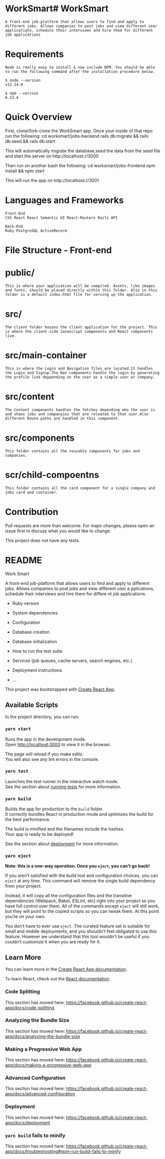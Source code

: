 # WorkSmart# WorkSmart

    A front-end job-platform that allows users to find and apply to different jobs. Allows companies to post jobs and view different user applications, schedule their interviews and hire them for different job applications

# Requirements 

    Node is really easy to install & now include NPM. You should be able to run the following command after the installation procedure below.

    $ node --version
    v12.14.0

    $ npm --version
    6.13.4

# Quick Overview

First, clone/fork-clone the WorkSmart app. Once your inside of that repo run the following:
            cd worksmart/jobs-backend
            rails db:migrate && rails db:seed && rails db:start

This will automatically migrate the database,seed the data from the seed file and 
start the server on http://localhost://3000

Then run on another bash the following:
            cd worksmart/jobs-frontend
            npm install && npm start
        
This will run the app on http://localhost://3001

# Languages and Frameworks 
    Front-End
    CSS React React Semantic UI React-Routers Rails API

    Back-End
    Ruby PostgreSQL ActiveRecord   

# File Structure - Front-end

# public/
    This is where your application will be compiled. Assets, like images and fonts, should be placed directly within this folder. Also in this folder is a default index.html file for serving up the application.

# src/
    The client folder houses the client application for the project. This is where the client-side Javascript components and React components live.

# src/main-container 
    This is where the Login and Navigation files are located.It handles the Login and Signup.The Nav components handle the login by generating the profile link deppending on the user as a simple user or company.

# src/content 
    The Content components handles the fetches depending who the user is and shows jobs and companyies that are releated to that user.Also different Route paths are handled in this component.

# src/components 
    This folder contains all the reusable components for jobs and companies.

# scr/child-compoentns
    This folder contains all the card component for a single company and jobs card and container.


# Contribution

Pull requests are more than welcome. For major changes, please open an issue first to discuss what you would like to change.

This project does not have any tests.



# README

Work Smart 

A front-end job-platform that allows users to find and apply to different jobs. Allows companies to post jobs and view different user a pplications, schedule their interviews and hire them for differe nt job applications.

* Ruby version

* System dependencies




* Configuration

* Database creation

* Database initialization

* How to run the test suite

* Services (job queues, cache servers, search engines, etc.)

* Deployment instructions

* ...



This project was bootstrapped with [Create React App](https://github.com/facebook/create-react-app).

## Available Scripts

In the project directory, you can run:

### `yarn start`

Runs the app in the development mode.<br />
Open [http://localhost:3000](http://localhost:3000) to view it in the browser.

The page will reload if you make edits.<br />
You will also see any lint errors in the console.

### `yarn test`

Launches the test runner in the interactive watch mode.<br />
See the section about [running tests](https://facebook.github.io/create-react-app/docs/running-tests) for more information.

### `yarn build`

Builds the app for production to the `build` folder.<br />
It correctly bundles React in production mode and optimizes the build for the best performance.

The build is minified and the filenames include the hashes.<br />
Your app is ready to be deployed!

See the section about [deployment](https://facebook.github.io/create-react-app/docs/deployment) for more information.

### `yarn eject`

**Note: this is a one-way operation. Once you `eject`, you can’t go back!**

If you aren’t satisfied with the build tool and configuration choices, you can `eject` at any time. This command will remove the single build dependency from your project.

Instead, it will copy all the configuration files and the transitive dependencies (Webpack, Babel, ESLint, etc) right into your project so you have full control over them. All of the commands except `eject` will still work, but they will point to the copied scripts so you can tweak them. At this point you’re on your own.

You don’t have to ever use `eject`. The curated feature set is suitable for small and middle deployments, and you shouldn’t feel obligated to use this feature. However we understand that this tool wouldn’t be useful if you couldn’t customize it when you are ready for it.

## Learn More

You can learn more in the [Create React App documentation](https://facebook.github.io/create-react-app/docs/getting-started).

To learn React, check out the [React documentation](https://reactjs.org/).

### Code Splitting

This section has moved here: https://facebook.github.io/create-react-app/docs/code-splitting

### Analyzing the Bundle Size

This section has moved here: https://facebook.github.io/create-react-app/docs/analyzing-the-bundle-size

### Making a Progressive Web App

This section has moved here: https://facebook.github.io/create-react-app/docs/making-a-progressive-web-app

### Advanced Configuration

This section has moved here: https://facebook.github.io/create-react-app/docs/advanced-configuration

### Deployment

This section has moved here: https://facebook.github.io/create-react-app/docs/deployment

### `yarn build` fails to minify

This section has moved here: https://facebook.github.io/create-react-app/docs/troubleshooting#npm-run-build-fails-to-minify








